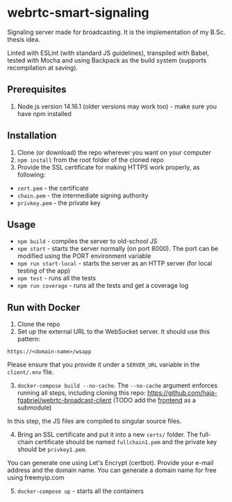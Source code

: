 # webrtc-smart-signaling
Signaling server made for broadcasting. It is the implementation of my B.Sc. thesis idea.

Linted with ESLint (with standard JS guidelines), transpiled with Babel, tested with Mocha and using Backpack as the build system (supports recompilation at saving).

## Prerequisites
1. Node.js version 14.16.1 (older versions may work too) - make sure you have npm installed

## Installation
1. Clone (or download) the repo wherever you want on your computer
2. ``npm install`` from the root folder of the cloned repo
3. Provide the SSL certificate for making HTTPS work properly, as following:
- ``cert.pem`` - the certificate
- ``chain.pem`` - the intermediate signing authority
- ``privkey.pem`` - the private key
## Usage
- ``npm build`` - compiles the server to old-school JS
- ``npm start`` - starts the server normally (on port 8000). The port can be modified using the PORT environment variable
- ``npm run start-local`` - starts the server as an HTTP server (for local testing of the app)
- ``npm test`` - runs all the tests
- ``npm run coverage`` - runs all the tests and get a coverage log 

## Run with Docker
1. Clone the repo
2. Set up the external URL to the WebSocket server. It should use this pattern:

```
https://<domain-name>/wsapp
```
Please ensure that you provide it under a `SERVER_URL` variable in the `client/.env` file.

3. `docker-compose build --no-cache`. The `--no-cache` argument enforces running all steps, including cloning this repo: https://github.com/haja-fgabriel/webrtc-broadcast-client (TODO add the [frontend]( https://github.com/haja-fgabriel/webrtc-broadcast-client) as a submodule) 

In this step, the JS files are compiled to singular source files.

4. Bring an SSL certificate and put it into a new `certs/` folder. The full-chain certificate should be named `fullchain1.pem` and the private key should be `privkey1.pem`.

You can generate one using Let's Encrypt (certbot). Provide your e-mail address and the domain name.
You can generate a domain name for free using freemyip.com

5. `docker-compose up` - starts all the containers
